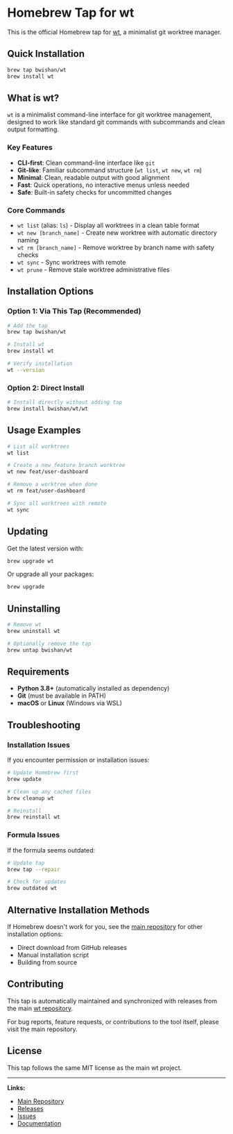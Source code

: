 # Homebrew Tap for wt

This is the official Homebrew tap for [wt](https://github.com/bwishan/wt), a minimalist git worktree manager.

## Quick Installation

```bash
brew tap bwishan/wt
brew install wt
```

## What is wt?

`wt` is a minimalist command-line interface for git worktree management, designed to work like standard git commands with subcommands and clean output formatting.

### Key Features

- **CLI-first**: Clean command-line interface like `git`
- **Git-like**: Familiar subcommand structure (`wt list`, `wt new`, `wt rm`)
- **Minimal**: Clean, readable output with good alignment
- **Fast**: Quick operations, no interactive menus unless needed
- **Safe**: Built-in safety checks for uncommitted changes

### Core Commands

- `wt list` (alias: `ls`) - Display all worktrees in a clean table format
- `wt new [branch_name]` - Create new worktree with automatic directory naming
- `wt rm [branch_name]` - Remove worktree by branch name with safety checks
- `wt sync` - Sync worktrees with remote
- `wt prune` - Remove stale worktree administrative files

## Installation Options

### Option 1: Via This Tap (Recommended)

```bash
# Add the tap
brew tap bwishan/wt

# Install wt
brew install wt

# Verify installation
wt --version
```

### Option 2: Direct Install

```bash
# Install directly without adding tap
brew install bwishan/wt/wt
```

## Usage Examples

```bash
# List all worktrees
wt list

# Create a new feature branch worktree
wt new feat/user-dashboard

# Remove a worktree when done
wt rm feat/user-dashboard

# Sync all worktrees with remote
wt sync
```

## Updating

Get the latest version with:

```bash
brew upgrade wt
```

Or upgrade all your packages:

```bash
brew upgrade
```

## Uninstalling

```bash
# Remove wt
brew uninstall wt

# Optionally remove the tap
brew untap bwishan/wt
```

## Requirements

- **Python 3.8+** (automatically installed as dependency)
- **Git** (must be available in PATH)
- **macOS** or **Linux** (Windows via WSL)

## Troubleshooting

### Installation Issues

If you encounter permission or installation issues:

```bash
# Update Homebrew first
brew update

# Clean up any cached files
brew cleanup wt

# Reinstall
brew reinstall wt
```

### Formula Issues

If the formula seems outdated:

```bash
# Update tap
brew tap --repair

# Check for updates
brew outdated wt
```

## Alternative Installation Methods

If Homebrew doesn't work for you, see the [main repository](https://github.com/bwishan/wt) for other installation options:

- Direct download from GitHub releases
- Manual installation script
- Building from source

## Contributing

This tap is automatically maintained and synchronized with releases from the main [wt repository](https://github.com/bwishan/wt).

For bug reports, feature requests, or contributions to the tool itself, please visit the main repository.

## License

This tap follows the same MIT license as the main wt project.

---

**Links:**
- [Main Repository](https://github.com/bwishan/wt)
- [Releases](https://github.com/bwishan/wt/releases)
- [Issues](https://github.com/bwishan/wt/issues)
- [Documentation](https://github.com/bwishan/wt/blob/develop/README.md)